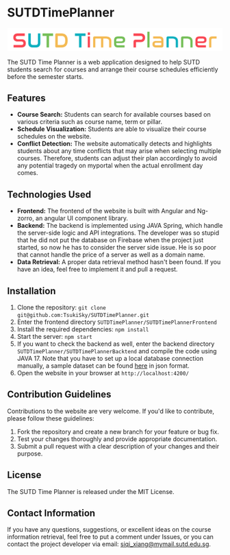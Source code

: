 # SUTDTimePlanner

![SUTD Time Planner](.\SUTDTimePlannerFrontend\src\assets\logo.png)

The SUTD Time Planner is a web application designed to help SUTD students search for courses and arrange their course schedules efficiently before the semester starts.

## Features

* **Course Search:** Students can search for available courses based on various criteria such as course name, term or pillar.
* **Schedule Visualization:** Students are able to visualize their course schedules on the website.
* **Conflict Detection:** The website automatically detects and highlights students about any time conflicts that may arise when selecting multiple courses. Therefore, students can adjust their plan accordingly to avoid any potential tragedy on myportal when the actual enrollment day comes.

## Technologies Used

* **Frontend:** The frontend of the website is built with Angular and Ng-zorro, an angular UI component library.
* **Backend:** The backend is implemented using JAVA Spring, which handle the server-side logic and API integrations. The developer was so stupid that he did not put the database on Firebase when the project just started, so now he has to consider the server side issue. He is so poor that cannot handle the price of a server as well as a domain name.
* **Data Retrieval:** A proper data retrieval method hasn't been found. If you have an idea, feel free to implement it and pull a request.

## Installation

1. Clone the repository: `git clone git@github.com:TsukiSky/SUTDTimePlanner.git`
2. Enter the frontend directory `SUTDTimePlanner/SUTDTimePlannerFrontend`
3. Install the required dependencies: `npm install`
4. Start the server: `npm start`
5. If you want to check the backend as well, enter the backend directory `SUTDTimePlanner/SUTDTimePlannerBacktend` and compile the code using JAVA 17. Note that you have to set up a local database connection manually, a sample dataset can be found [here](/SUTDTimePlannerBackend/sample_data.json)  in json format.
6. Open the website in your browser at `http://localhost:4200/`

## Contribution Guidelines

Contributions to the website are very welcome. If you'd like to contribute, please follow these guidelines:

1. Fork the repository and create a new branch for your feature or bug fix.
2. Test your changes thoroughly and provide appropriate documentation.
3. Submit a pull request with a clear description of your changes and their purpose.

## License

The SUTD Time Planner is released under the MIT License.

## Contact Information

If you have any questions, suggestions, or excellent ideas on the course information retrieval, feel free to put a comment under Issues, or you can contact the project developer via email: siqi_xiang@mymail.sutd.edu.sg.

